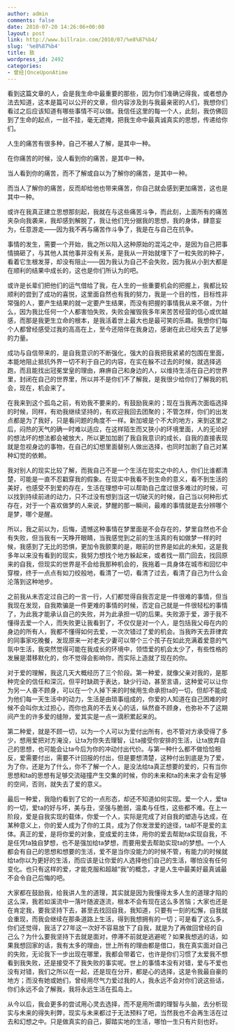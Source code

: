 ```yaml
---
author: admin
comments: false
date: 2010-07-20 14:26:06+00:00
layout: post
link: http://www.billrain.com/2010/07/%e8%87%b4/
slug: '%e8%87%b4'
title: 致
wordpress_id: 2492
categories:
- 曾经|OnceUponAtime
---
```


看到这篇文章的人，会是我生命中最重要的那些，因为你们准确记得我，或者想办法去知道，这本是篇可以公开的文章，但内容涉及到与我最亲密的人们，我想你们看过之后应该知道有哪些事情不可以做。我信任这里的每一个人，此刻，我仿佛回到了生命的起点，一丝不挂，毫无遮掩，把我生命中最真诚真实的思想，传递给你们。

人生的痛苦有很多种，自己不被人了解，是其中一种。

在你痛苦的时候，没人看到你的痛苦，是其中一种。

当人看到你的痛苦，而不了解或自以为了解你的痛苦，是其中一种。

而当人了解你的痛苦，反而却给他也带来痛苦，你自己就会感到更加痛苦，这也是其中一种。

或许在我真正建立思想那刻起，我就在与这些痛苦斗争，而此刻，上面所有的痛苦夹杂向我袭来，我却感到解脱了，我让他们充分据我的思想，我的身体，肆意妄为，任意游走——因为我不再与痛苦作斗争了，我是在与自己在抗争。

事情的发生，需要一个开始，我之所以陷入这种原始的混沌之中，是因为自己把事情搞砸了，与其他人其他事并没有关系，是我从一开始就埋下了一粒失败的种子，看着它生根发芽，却没有阻止——因为我认为自己不会失败，因为我从小到大都是在顺利的结果中成长的，这也是你们所认为的吧。

或许是长辈们把他们的运气借给了我，在人生的一些重要机会的把握上，我都比较顺利的尝到了成功的喜悦，这里面自然也有我的努力，我是一个目的性，目标性非常强的人，要产生结果的就一定要产生结果，而没有把握的事情我从来不做，为什么，因为我比任何一个人都害怕失败，失败会摧毁我多年来苦苦经营的信心或优越感，而那是我更生立命的根本，是我活着世上最大也是最可笑的乐趣。我想你们每个人都曾经感受过我的高高在上，至今还陪伴在我身边，感谢在此已经失去了足够的力量。

成功与自信带来的，是自我意识的不断强化，强大的自我把我紧紧的包围在里面，本能地阻止抵抗外界一切不利于自己的内容，在实在躲不过去的时候，就选择逃跑，而且能找出冠冕堂皇的理由，麻痹自己和身边的人，以维持生活在自己的世界里，封闭在自己的世界里，所以并不是你们不了解我，是我很少给你们了解我的机会，现在，机会来了。

在我来到这个孤岛之前，有劝我不要来的，有鼓励我来的；现在当我再次面临选择的时候，同样，有劝我继续坚持的，有欢迎我回去团聚的；不管怎样，你们的出发点都是为了我好，只是看问题的角度不一样。新加坡是个不大的地方，来到这里之后，闷热的天气的确一时难以适应，在这样陌生而又狭小的环境里面，人的无论好的想法坏的想法都会被放大，所以更加加剧了我自我意识的成长，自我的直接表现就是忽视身边的事物，在自己的幻想里面替别人做出选择，也同时加剧了自己对某种幻觉的依赖。

我对别人的现实比较了解，而我自己不是一个生活在现实之中的人，你们比谁都清楚，可能是一直不忍戳穿我的假象。在现实中我看不到生命的意义，看不到生活的美好，也感受不到爱的存在，生活在理想中可以帮助自己度过很多难过的时候，可以找到持续前进的动力，只不过没有想到当这一切破灭的时候，自己当以何种形式存在，对于一个喜欢做梦的人来说，梦醒的那一瞬间，最难的事情就是去分辨哪个是梦，哪个是醒。

所以，我之前以为，后悔，遗憾这种事情在梦里面是不会存在的，梦里自然也不会有失败，但当我有一天睁开眼睛，当我感觉到之前的生活真的有如做梦一样的时候，我感到了无比的恐惧，更加令我颤栗的是，眼前的世界是如此的未知，这是我多年以来没有看到的现实，我努力想找个地方躲起来，或者找一扇门回去，找回原来的自我，但现实的世界是不会给我那种机会的，我拖着一具身体在城市和回忆中穿梭，终于一点点有如刀绞般地，看清了一切，看清了过去，看清了自己为什么会沦落到这种地步。

之前我从未否定过自己的一言一行，人们都觉得自我否定是一件很难的事情，但当我现在发现，自我欺骗是一件更难的事情的时候，否定自己就是一件很轻松的事情了，为此我才能承认自己的失败，并为此承担一切的后果。失败源于爱，源于我不懂得去爱一个人，而失败更让我看到了，不仅仅是对一个人，是包括我父母在内的身边的所有人，我都不懂得如何去爱，一次次错过了爱的机会。当我昨天去菲律宾的同事家吃晚餐，发现原来一对老夫少妻可以带个三个孩子在如此充满着爱意的气氛中生活，我突然觉得可能在我成长的环境中，领悟爱的机会太少了，有些性格的发展是潜移默化的，你不觉得会影响你，而实际上造就了现在的你。

对于爱的理解，我这几天大概经历了三个阶段。第一种爱，就像父亲对我的，是那种完全的信任和深沉，但平时缺疏于表达，缺少行动，甚至言语，这种爱可以让你为另一人奋不顾身，可以在一个人掉下来的时候用生命承担ta的一切，但却不能成为他们每一天生活中的动力，生活是由琐事组成的，你爱的人知道在自己困难的时候不会叫你太过担心，而你也真的不去关心的话，纵然奋不顾身，也弥补不了这期间产生的许多爱的缝隙，爱其实是一点一滴积累起来的。

第二种爱，就是不顾一切，以为一个人可以为爱付出所有，也不管对方承受得了多少，想用爱把对方淹没，让ta为你失去理智，让ta接受你安排的生活，让ta放弃自己的思想，也可能会让ta今后为你的冲动付出代价。与第一种什么都不做恰恰相反，爱需要付出，需要不计回报的付出，但是要想清楚，这种付出到底是为了爱，为了你，还是为了什么，你不了解一个人，是没法给ta真正想要的爱的，只有当你思想和ta的思想有足够交流碰撞产生交集的时候，你的未来和ta的未来才会有足够的空间，否则，就失去了爱的意义。

最后一种爱，我隐约看到了它的一点形态，却还不知道如何实现。爱一个人，爱ta的一切，爱ta的好与坏，美与丑，坚强与脆弱，温柔与任性，这些都不难。在上一阶段，爱是自我实现的载体，你爱一个人，实际是完成了对自我的塑造与达成，在某种意义上，你的爱人成为了你的工具，成为了你发泄爱的途径，ta却不是爱的主体。真正的爱，是将你爱的对象，变成爱的主体，用你的爱去帮助ta实现自我，不是任凭ta独自梦想，也不是强加给ta梦想，而要用爱去帮助实现ta的梦想。一个人都会有自己的思想和想要的生活，爱不是当你没能力的时候不管，有能力的时候就给ta你以为更好的生活，而应该是让你爱的人选择他们自己的生活，哪怕没有任何变化。也只有这样的爱，才能克服和超越“我”的概念，才是人生中最美好最真诚最不会令自己后悔的吧。

大家都在鼓励我，给我讲人生的道理，其实就是因为我懂得太多人生的道理才陷的这么深，我若如溪流中一落叶随波逐流，根本不会有现在这么多苦恼；大家也还是在肯定我，要我坚持下去，甚至去找回自我，我知道，只要有一刻的松懈，自我就会重现，而我会继续在那条道路上生活，得到我想拥有的一切；可是看了这么多，你们还觉得，我活了27年这一次好不容易放下了自我，就是为了再做回曾经的自己么？为什么要我坚持下去就是面对，停滞不前就是逃避呢？如果我想逃的话，如果我想回家的话，我有太多的理由，世上所有的理由都是借口，我在真实面对自己的失败，无论我下一步出现在哪里，我都会带着它，也许是你们习惯了太爱我不想看到我失败，还是接受不了我失败的事实呢。世上的事情本没有对错，爱与不爱也没有对错，我们之所以在一起，还是现在分开，都是心的选择，这是令我最自豪的地方；而没有她或她们，曾经用尽气力爱过我的人，我永远不会对你们说这些话，你们永远不会了解我，我将永远生活在孤岛上。

从今以后，我会更多的尝试用心灵去选择，而不是用所谓的理智与头脑，去分析现实与未来的得失利弊，现实与未来都过于无法预料了吧，当然我也不会再生活在过去和幻想之中。只是做真实的自己，脚踏实地的生活，哪怕一生只有片刻也好。
